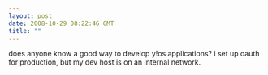 ```yaml
---
layout: post
date: 2008-10-29 08:22:46 GMT
title: ""
---
```

does anyone know a good way to develop y!os applications? i set up oauth for production, but my dev host is on an internal network.